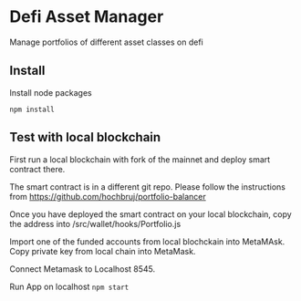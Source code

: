 # Defi Asset Manager

Manage portfolios of different asset classes on defi

## Install

Install node packages

`npm install`

## Test with local blockchain

First run a local blockchain with fork of the mainnet and deploy smart contract there.

The smart contract is in a different git repo. Please follow the instructions from https://github.com/hochbruj/portfolio-balancer

Once you have deployed the smart contract on your local blockchain, copy the address into /src/wallet/hooks/Portfolio.js

Import one of the funded accounts from local blochckain into MetaMAsk.
Copy private key from local chain into MetaMask.

Connect Metamask to Localhost 8545.

Run App on localhost
`npm start`
